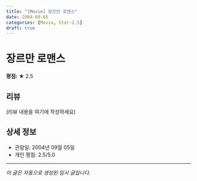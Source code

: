 ```yaml
---
title: "[Movie] 장르만 로맨스"
date: 2004-09-05
categories: [Movie, Star-2.5]
draft: true
---
```


# 장르만 로맨스

**평점:** ★ 2.5

## 리뷰

(리뷰 내용을 여기에 작성하세요)

## 상세 정보

- 관람일: 2004년 09월 05일
- 개인 평점: 2.5/5.0

---

*이 글은 자동으로 생성된 임시 글입니다.*
